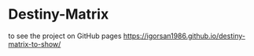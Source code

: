 # Destiny-Matrix
to see the project on GitHub pages https://igorsan1986.github.io/destiny-matrix-to-show/
